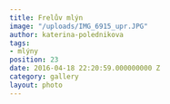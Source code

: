 ```yaml
---
title: Frelův mlýn
image: "/uploads/IMG_6915_upr.JPG"
author: katerina-polednikova
tags:
- mlýny
position: 23
date: 2016-04-18 22:20:59.000000000 Z
category: gallery
layout: photo
---
```


